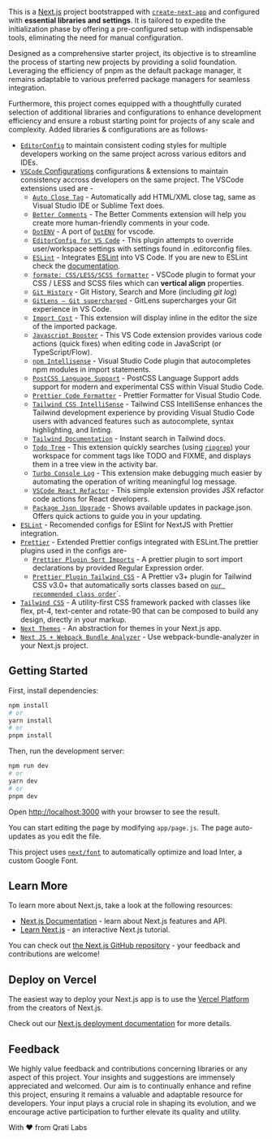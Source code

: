 This is a [Next.js](https://nextjs.org/) project bootstrapped with [`create-next-app`](https://github.com/vercel/next.js/tree/canary/packages/create-next-app) and configured with **essential libraries and settings**. It is tailored to expedite the initialization phase by offering a pre-configured setup with indispensable tools, eliminating the need for manual configuration.

Designed as a comprehensive starter project, its objective is to streamline the process of starting new projects by providing a solid foundation. Leveraging the efficiency of pnpm as the default package manager, it remains adaptable to various preferred package managers for seamless integration.

Furthermore, this project comes equipped with a thoughtfully curated selection of additional libraries and configurations to enhance development efficiency and ensure a robust starting point for projects of any scale and complexity. Added libraries & configurations are as follows-

- [`EditorConfig`](https://editorconfig.org/) to maintain consistent coding styles for multiple developers working on the same project across various editors and IDEs.
- [`VSCode` Configurations](https://code.visualstudio.com/) configurations & extensions to maintain consistency accross developers on the same project. The VSCode extensions used are -
  - [`Auto Close Tag`](https://marketplace.visualstudio.com/items?itemName=formulahendry.auto-close-tag) - Automatically add HTML/XML close tag, same as Visual Studio IDE or Sublime Text does.
  - [`Better Comments`](https://marketplace.visualstudio.com/items?itemName=aaron-bond.better-comments) - The Better Comments extension will help you create more human-friendly comments in your code.
  - [`DotENV`](https://marketplace.visualstudio.com/items?itemName=mikestead.dotenv) - A port of [`DotENV`](https://github.com/zaynali53/DotENV) for vscode.
  - [`EditorConfig for VS Code`](https://marketplace.visualstudio.com/items?itemName=EditorConfig.EditorConfig) - This plugin attempts to override user/workspace settings with settings found in .editorconfig files.
  - [`ESLint`](https://marketplace.visualstudio.com/items?itemName=dbaeumer.vscode-eslint) - Integrates [ESLint](http://eslint.org/) into VS Code. If you are new to ESLint check the [documentation](http://eslint.org/).
  - [`formate: CSS/LESS/SCSS formatter`](https://marketplace.visualstudio.com/items?itemName=MikeBovenlander.formate) - VSCode plugin to format your CSS / LESS and SCSS files which can **vertical align** properties.
  - [`Git History`](https://marketplace.visualstudio.com/items?itemName=donjayamanne.githistory) - Git History, Search and More (including  _git log_)
  - [`GitLens — Git supercharged`](https://marketplace.visualstudio.com/items?itemName=eamodio.gitlens) - GitLens supercharges your Git experience in VS Code.
  - [`Import Cost`](https://marketplace.visualstudio.com/items?itemName=wix.vscode-import-cost) - This extension will display inline in the editor the size of the imported package.
  - [`Javascript Booster`](https://marketplace.visualstudio.com/items?itemName=sburg.vscode-javascript-booster) - This VS Code extension provides various code actions (quick fixes) when editing code in JavaScript (or TypeScript/Flow).
  - [`npm Intellisense`](https://marketplace.visualstudio.com/items?itemName=christian-kohler.npm-intellisense) - Visual Studio Code plugin that autocompletes npm modules in import statements.
  - [`PostCSS Language Support`](https://marketplace.visualstudio.com/items?itemName=csstools.postcss) - PostCSS Language Support adds support for modern and experimental CSS within Visual Studio Code.
  - [`Prettier Code Formatter`](https://marketplace.visualstudio.com/items?itemName=esbenp.prettier-vscode) - Prettier Formatter for Visual Studio Code.
  - [`Tailwind CSS IntelliSense`](https://marketplace.visualstudio.com/items?itemName=bradlc.vscode-tailwindcss) - Tailwind CSS IntelliSense enhances the Tailwind development experience by providing Visual Studio Code users with advanced features such as autocomplete, syntax highlighting, and linting.
  - [`Tailwind Documentation`](https://marketplace.visualstudio.com/items?itemName=alfredbirk.tailwind-documentation) - Instant search in Tailwind docs.
  - [`Todo Tree`](https://marketplace.visualstudio.com/items?itemName=Gruntfuggly.todo-tree) - This extension quickly searches (using [`ripgrep`](https://github.com/BurntSushi/ripgrep)) your workspace for comment tags like TODO and FIXME, and displays them in a tree view in the activity bar.
  - [`Turbo Console Log`](https://marketplace.visualstudio.com/items?itemName=ChakrounAnas.turbo-console-log) - This extension make debugging much easier by automating the operation of writing meaningful log message.
  - [`VSCode React Refactor`](https://marketplace.visualstudio.com/items?itemName=planbcoding.vscode-react-refactor) - This simple extension provides JSX refactor code actions for React developers.
  - [`Package Json Upgrade`](https://marketplace.visualstudio.com/items?itemName=codeandstuff.package-json-upgrade) - Shows available updates in package.json. Offers quick actions to guide you in your updating.
- [`ESLint`](https://nextjs.org/docs/pages/building-your-application/configuring/eslint) - Recomended configs for ESlint for NextJS with Prettier integration.
- [`Prettier`](https://prettier.io/) - Extended Prettier configs integrated with ESLint.The prettier plugins used in the configs are-
  - [`Prettier Plugin Sort Imports`](https://github.com/trivago/prettier-plugin-sort-imports) - A prettier plugin to sort import declarations by provided Regular Expression order.
  - [`Prettier Plugin Tailwind CSS`](https://github.com/tailwindlabs/prettier-plugin-tailwindcss) - A Prettier v3+ plugin for Tailwind CSS v3.0+ that automatically sorts classes based on [`our recommended class order`](https://tailwindcss.com/blog/automatic-class-sorting-with-prettier#how-classes-are-sorted)`.
- [`Tailwind CSS`](https://tailwindcss.com/) - A utility-first CSS framework packed with classes like flex, pt-4, text-center and rotate-90 that can be composed to build any design, directly in your markup.
- [`Next Themes`](https://github.com/pacocoursey/next-themes) - An abstraction for themes in your Next.js app.
- [`Next JS + Webpack Bundle Analyzer`](https://www.npmjs.com/package/@next/bundle-analyzer) - Use webpack-bundle-analyzer in your Next.js project.

## Getting Started

First, install dependencies:

```bash
npm install
# or
yarn install
# or
pnpm install
```

Then, run the development server:

```bash
npm run dev
# or
yarn dev
# or
pnpm dev
```

Open [http://localhost:3000](http://localhost:3000) with your browser to see the result.

You can start editing the page by modifying `app/page.js`. The page auto-updates as you edit the file.

This project uses [`next/font`](https://nextjs.org/docs/basic-features/font-optimization) to automatically optimize and load Inter, a custom Google Font.

## Learn More

To learn more about Next.js, take a look at the following resources:

- [Next.js Documentation](https://nextjs.org/docs) - learn about Next.js features and API.
- [Learn Next.js](https://nextjs.org/learn) - an interactive Next.js tutorial.

You can check out [the Next.js GitHub repository](https://github.com/vercel/next.js/) - your feedback and contributions are welcome!

## Deploy on Vercel

The easiest way to deploy your Next.js app is to use the [Vercel Platform](https://vercel.com/new?utm_medium=default-template&filter=next.js&utm_source=create-next-app&utm_campaign=create-next-app-readme) from the creators of Next.js.

Check out our [Next.js deployment documentation](https://nextjs.org/docs/deployment) for more details.

## Feedback

We highly value feedback and contributions concerning libraries or any aspect of this project. Your insights and suggestions are immensely appreciated and welcomed. Our aim is to continually enhance and refine this project, ensuring it remains a valuable and adaptable resource for developers. Your input plays a crucial role in shaping its evolution, and we encourage active participation to further elevate its quality and utility.

With ❤️ from Qrati Labs
